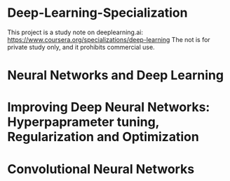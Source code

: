 # Deep-Learning-Specialization

This project is a study note on deeplearning.ai: https://www.coursera.org/specializations/deep-learning The not is for private study only, and it prohibits commercial use.

# Neural Networks and Deep Learning


# Improving Deep Neural Networks: Hyperpaprameter tuning, Regularization and Optimization


# Convolutional Neural Networks
